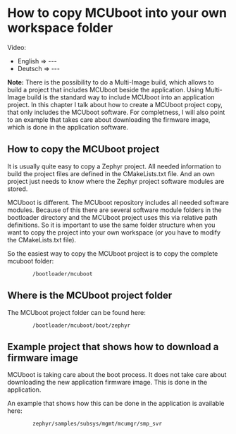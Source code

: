 # How to copy MCUboot into your own workspace folder

Video:  
- English =>  ---
- Deutsch =>  ---


**Note:** There is the possibility to do a Multi-Image build, which allows to build a project that includes MCUboot beside the application. Using Multi-Image build is the standard way to include MCUboot into an application project. In this chapter I talk about how to create a MCUboot project copy, that only includes the MCUboot software. For completness, I will also point to an example that takes care about downloading the firmware image, which is done in the application software.

## How to copy the MCUboot project

It is usually quite easy to copy a Zephyr project. All needed information to build the project files are defined in the CMakeLists.txt file. And an own project just needs to know where the Zephyr project software modules are stored. 

MCUboot is different. The MCUboot repository includes all needed software modules. Because of this there are several software module folders in the bootloader directory and the MCUboot project uses this via relative path definitions. So it is important to use the same folder structure when you want to copy the project into your own workspace (or you have to modify the CMakeLists.txt file). 

So the easiest way to copy the MCUboot project is to copy the complete mcuboot folder:

            /bootloader/mcuboot


## Where is the MCUboot project folder

The MCUboot project folder can be found here:

            /bootloader/mcuboot/boot/zephyr


## Example project that shows how to download a firmware image

MCUboot is taking care about the boot process. It does not take care about downloading the new application firmware image. This is done in the application.

An example that shows how this can be done in the application is available here:

            zephyr/samples/subsys/mgmt/mcumgr/smp_svr
            
